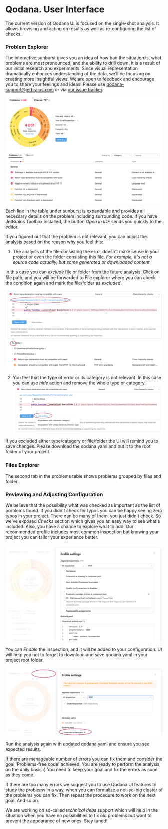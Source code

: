 # Qodana. User Interface

The current version of Qodana UI is focused on the single-shot analysis. It allows browsing and acting 
on results as well as re-configuring the list of checks. 

### Problem Explorer

The interactive sunburst gives you an idea of how bad the situation is, what problems are most pronounced, and the 
ability to drill down. It is a result of our initial research and experiments. Since visual representation dramatically enhances understanding of the data, we’ll be focusing on creating more insightful views. We are open to feedback and encourage you to share your feelings and ideas!
Please use qodana-support@jetbrains.com or via [our issue tracker](https://youtrack.jetbrains.com/newIssue?project=QD).

![](../resources/general.png)

Each line in the table under sunburst is expandable and provides all necessary details on the problem including 
surrounding code. If you have JetBrains Toolbox installed, the button *Open in IDE* sends you quickly to the editor.

If you figured out that the problem is not relevant, you can adjust the analysis based on the reason why you feel this:

1) The analysis of the file consisting the error doesn't make sense in your project or even the folder consisting 
  this file.
  *For example, it's not a source code actually, but some generated or downloaded content*
  
  In this case you can *exclude* file or folder from the future analysis. Click on file path, and you will be 
  forwarded to File explorer where you can check the condition again and mark the file/folder as *excluded*.

![](../resources/problem-area.png)
![](../resources/files-tree.png)


2) You feel that the type of error or its category is not relevant.
  In this case you can use *hide* action and remove the whole type or category.
![](../resources/problem-area-hide.png)
    
If you excluded either type/category or file/folder the UI will remind you to save changes. 
Please download the qodana.yaml and put it to the root folder of your project.

### Files Explorer

The second tab in the problems table shows problems grouped by files and folder.

### Reviewing and Adjusting Configuration

We believe that the possibility what was checked as important as the list of problems found. If you didn't check for 
typos you can be happy seeing zero typos in your project. There can be many of them, you just didn't check. So we've 
exposed *Checks* section which gives you an easy way to see what's included. Also, you have a chance to explore what 
to add. Our recommended profile includes most common inspection but knowing your project you can tailor your 
experience better. 

![](../resources/profile-settings.png)

You can *Enable* the inspection, and it will be added to your configuration. UI will help you not to forget to 
download and save qodana.yaml in your project root folder.

![](../resources/profile-save.png)

Run the analysis again with updated qodana.yaml and ensure you see expected results. 

If there are manageable number of errors you can fix them and consider the goal 'Problems-free code' achieved. You are ready to perform the 
analysis on the daily basis :) You need to keep your goal and fix the errors as soon as they come. 

If there are too many errors we suggest you to use Qodana UI features to study the problems in a way, when you can 
formalize a not-so-big cluster of the problems you can fix. Then repeat the procedure to work on the next goal. And 
so on. 

We are working on so-called *technical debs* support which will help in the situation when you have no 
possibilities to fix old problems but want to prevent the appearance of new ones. Stay tuned! 


